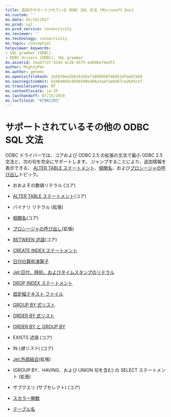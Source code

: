 ```yaml
---
title: 追加のサポートされている ODBC SQL 文法 |Microsoft Docs
ms.custom: ''
ms.date: 01/19/2017
ms.prod: sql
ms.prod_service: connectivity
ms.reviewer: ''
ms.technology: connectivity
ms.topic: conceptual
helpviewer_keywords:
- SQL grammar [ODBC]
- ODBC drivers [ODBC], SQL grammar
ms.assetid: 2ead7727-3245-4c2b-91f5-ed946ef4edf5
author: MightyPen
ms.author: genemi
ms.openlocfilehash: 2a5939ee2b8163e5e71899d5074b851dfda87484
ms.sourcegitcommit: b2464064c0566590e486a3aafae6d67ce2645cef
ms.translationtype: MT
ms.contentlocale: ja-JP
ms.lasthandoff: 07/15/2019
ms.locfileid: "67901393"
---
```

# <a name="additional-supported-odbc-sql-grammar"></a>サポートされているその他の ODBC SQL 文法
ODBC ドライバーでは、コアおよび ODBC 2.5 の拡張の文法で最小 ODBC 2.5 文法と、次の句を完全にサポートします。 ジャンプすることにより、追加情報を表示できる、 [ALTER TABLE ステートメント](../../odbc/microsoft/alter-table-statement.md)、[相関名](../../odbc/microsoft/correlation-names.md)、および[プロシージャの呼び出し](../../odbc/microsoft/procedure-invocation.md)トピック。  
  
-   おおよその数値リテラル (コア)  
  
-   [ALTER TABLE ステートメント](../../odbc/microsoft/alter-table-statement.md)(コア)  
  
-   バイナリ リテラル (拡張)  
  
-   [相関名](../../odbc/microsoft/correlation-names.md)(コア)  
  
-   [プロシージャの呼び出し](../../odbc/microsoft/procedure-invocation.md)(拡張)  
  
-   [BETWEEN 述語](../../odbc/microsoft/between-predicate.md)(コア)  
  
-   [CREATE INDEX ステートメント](../../odbc/microsoft/create-index-statement.md)  
  
-   [日付の算術演算子](../../odbc/microsoft/date-arithmetic.md)  
  
-   [Jet:日付、時刻、およびタイムスタンプのリテラル](../../odbc/microsoft/jet-date-time-and-timestamp-literals.md)  
  
-   [DROP INDEX ステートメント](../../odbc/microsoft/drop-index-statement.md)  
  
-   [固定幅テキスト ファイル](../../odbc/microsoft/fixed-width-text-file.md)  
  
-   [GROUP BY 式リスト](../../odbc/microsoft/group-by-expression-list.md)  
  
-   [ORDER BY 式リスト](../../odbc/microsoft/order-by-expression-list.md)  
  
-   [ORDER BY と GROUP BY](../../odbc/microsoft/order-by-with-group-by.md)  
  
-   EXISTS 述語 (コア)  
  
-   IN (*値リスト*) (コア)  
  
-   [Jet:外部結合](../../odbc/microsoft/jet-outer-joins.md)(拡張)  
  
-   (GROUP BY、HAVING、および UNION 句を含む) の SELECT ステートメント (拡張)  
  
-   サブクエリ (サブセレクト) (コア)  
  
-   [スカラー関数](../../odbc/microsoft/scalar-functions.md)  
  
-   [テーブル名](../../odbc/microsoft/table-names.md)
